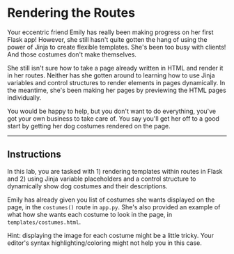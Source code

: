 # Rendering the Routes

Your eccentric friend Emily has really been making progress on her first Flask app! However, she still hasn't quite gotten the hang of using the power of Jinja to create flexible templates. She's been too busy with clients! And those costumes don't make themselves.

She still isn't sure how to take a page already written in HTML and render it in her routes. Neither has she gotten around to learning how to use Jinja variables and control structures to render elements in pages dynamically. In the meantime, she's been making her pages by previewing the HTML pages individually.

You would be happy to help, but you don't want to do everything, you've got your own business to take care of. You say you'll get her off to a good start by getting her dog costumes rendered on the page.

___

## Instructions

In this lab, you are tasked with 1) rendering templates within routes in Flask and 2) using Jinja variable placeholders and a control structure to dynamically show dog costumes and their descriptions.

Emily has already given you list of costumes she wants displayed on the page, in the `costumes()` route in `app.py`. She's also provided an example of what how she wants each costume to look in the page, in `templates/costumes.html`.

Hint: displaying the image for each costume might be a little tricky. Your editor's syntax highlighting/coloring might not help you in this case.